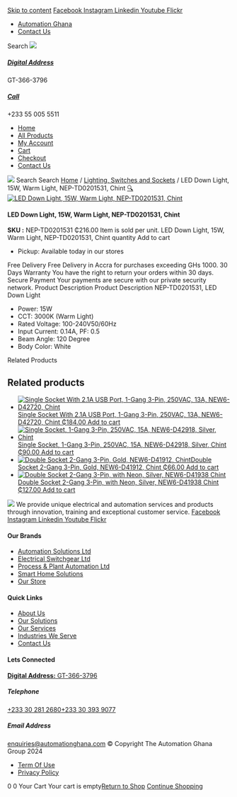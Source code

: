 [Skip to content](https://store.automationghana.com/product/led-down-light-nep-td0201531-chint/#content)
[ Facebook ](https://www.facebook.com/automationgh/) [ Instagram ](https://www.instagram.com/automationgh/) [ Linkedin ](https://www.linkedin.com/company/the-automation-ghana-limited/) [ Youtube ](https://www.youtube.com/channel/UCurrRDUSm5oIW39VXjn1u0w) [ Flickr ](https://www.flickr.com/photos/181794037@N07/)
  * [ Automation Ghana ](https://automationghana.com)
  * [ Contact Us ](https://store.automationghana.com/contact/)


Search
[ ![](https://store.automationghana.com/wp-content/uploads/2024/04/Website-TAGG-Logo-BLUE.png) ](https://store.automationghana.com/)
[ ](https://maps.app.goo.gl/m4xeaagWCNbLk4jM6)
#####  [ Digital Address ](https://maps.app.goo.gl/m4xeaagWCNbLk4jM6)
GT-366-3796 
[ ](tel:+233550055511)
#####  [ Call ](tel:+233550055511)
+233 55 005 5511 
  * [Home](https://store.automationghana.com/)
  * [All Products](https://store.automationghana.com/shop/)
  * [My Account](https://store.automationghana.com/my-account/)
  * [Cart](https://store.automationghana.com/cart/)
  * [Checkout](https://store.automationghana.com/checkout/)
  * [Contact Us](https://store.automationghana.com/contact/)


[![](https://store.automationghana.com/wp-content/uploads/2024/04/AutomationGhana_logo_white.png)](https://store.automationghana.com)
Search
Search
[Home](https://store.automationghana.com) / [Lighting, Switches and Sockets](https://store.automationghana.com/product-category/lighting-switches-and-sockets/) / LED Down Light, 15W, Warm Light, NEP-TD0201531, Chint
[🔍](https://store.automationghana.com/product/led-down-light-nep-td0201531-chint/)
[![LED Down Light, 15W, Warm Light, NEP-TD0201531, Chint](https://store.automationghana.com/wp-content/uploads/2019/11/Downlight-2.jpg)](https://store.automationghana.com/wp-content/uploads/2019/11/Downlight-2.jpg)
####  LED Down Light, 15W, Warm Light, NEP-TD0201531, Chint 
**SKU :** NEP-TD0201531 
₵216.00
Item is sold per unit.
LED Down Light, 15W, Warm Light, NEP-TD0201531, Chint quantity
Add to cart
  * Pickup: Available today in our stores


Free Delivery 
Free Delivery in Accra for purchases exceeding GHs 1000. 
30 Days Warranty 
You have the right to return your orders within 30 days. 
Secure Payment 
Your payments are secure with our private security network. 
Product Description
Product Description
NEP-TD0201531, LED Down Light 
  * Power: 15W
  * CCT: 3000K (Warm Light)
  * Rated Voltage: 100-240V50/60Hz
  * Input Current: 0.14A, PF: 0.5
  * Beam Angle: 120 Degree
  * Body Color: White


Related Products 
## Related products
  * [![Single Socket With 2.1A USB Port, 1-Gang 3-Pin, 250VAC, 13A, NEW6-D42720, Chint](https://store.automationghana.com/wp-content/uploads/2020/04/NEW6-D42720-300x300.jpg)Single Socket With 2.1A USB Port, 1-Gang 3-Pin, 250VAC, 13A, NEW6-D42720, Chint ₵184.00 ](https://store.automationghana.com/product/single-socket-new6-d42720-chint/)
[Add to cart](https://store.automationghana.com/product/led-down-light-nep-td0201531-chint/?add-to-cart=1531)
  * [![Single Socket, 1-Gang 3-Pin, 250VAC, 15A, NEW6-D42918, Silver, Chint](https://store.automationghana.com/wp-content/uploads/2020/04/NEW6-D42900-300x300.jpg)Single Socket, 1-Gang 3-Pin, 250VAC, 15A, NEW6-D42918, Silver, Chint ₵90.00 ](https://store.automationghana.com/product/single-socket-new6-d42918-chint/)
[Add to cart](https://store.automationghana.com/product/led-down-light-nep-td0201531-chint/?add-to-cart=1525)
  * [![Double Socket 2-Gang 3-Pin, Gold, NEW6-D41912, Chint](https://store.automationghana.com/wp-content/uploads/2020/04/SOCKET-5-300x300.jpg)Double Socket 2-Gang 3-Pin, Gold, NEW6-D41912, Chint ₵66.00 ](https://store.automationghana.com/product/double-socket-new6-d41912-chint/)
[Add to cart](https://store.automationghana.com/product/led-down-light-nep-td0201531-chint/?add-to-cart=1509)
  * [![Double Socket 2-Gang 3-Pin, with Neon, Silver, NEW6-D41938 Chint](https://store.automationghana.com/wp-content/uploads/2020/04/2-gang-silver-300x300.jpg)Double Socket 2-Gang 3-Pin, with Neon, Silver, NEW6-D41938 Chint ₵127.00 ](https://store.automationghana.com/product/double-socket-with-neon-new6-d41938-chint/)
[Add to cart](https://store.automationghana.com/product/led-down-light-nep-td0201531-chint/?add-to-cart=1507)


![](https://store.automationghana.com/wp-content/uploads/2024/04/AutomationGhana_logo_white.png)
We provide unique electrical and automation services and products through innovation, training and exceptional customer service.
[ Facebook ](https://www.facebook.com/automationgh/) [ Instagram ](https://www.instagram.com/automationgh/) [ Linkedin ](https://www.linkedin.com/company/the-automation-ghana-limited/) [ Youtube ](https://www.youtube.com/channel/UCurrRDUSm5oIW39VXjn1u0w) [ Flickr ](https://www.flickr.com/photos/181794037@N07/)
#### Our Brands
  * [ Automation Solutions Ltd ](https://store.automationghana.com/product/led-down-light-nep-td0201531-chint/)
  * [ Electrical Switchgear Ltd ](https://store.automationghana.com/product/led-down-light-nep-td0201531-chint/)
  * [ Process & Plant Automation Ltd ](https://store.automationghana.com/product/led-down-light-nep-td0201531-chint/)
  * [ Smart Home Solutions ](https://store.automationghana.com/product/led-down-light-nep-td0201531-chint/)
  * [ Our Store ](https://store.automationghana.com/product/led-down-light-nep-td0201531-chint/)


#### Quick Links
  * [ About Us ](https://store.automationghana.com/product/led-down-light-nep-td0201531-chint/)
  * [ Our Solutions ](https://store.automationghana.com/product/led-down-light-nep-td0201531-chint/)
  * [ Our Services ](https://store.automationghana.com/product/led-down-light-nep-td0201531-chint/)
  * [ Industries We Serve ](https://store.automationghana.com/product/led-down-light-nep-td0201531-chint/)
  * [ Contact Us ](https://store.automationghana.com/product/led-down-light-nep-td0201531-chint/)


#### Lets Connected
[**Digital Address:** GT-366-3796](https://maps.app.goo.gl/m4xeaagWCNbLk4jM6)
#####  Telephone 
[ +233 30 281 2680](tel:+233302812680)[+233 30 393 9077](https://store.automationghana.com/product/led-down-light-nep-td0201531-chint/+233303939077)
#####  Email Address 
enquiries@automationghana.com 
© Copyright The Automation Ghana Group 2024
  * [ Term Of Use ](https://store.automationghana.com/product/led-down-light-nep-td0201531-chint/)
  * [ Privacy Policy ](https://store.automationghana.com/product/led-down-light-nep-td0201531-chint/)


0
0
Your Cart
Your cart is empty[Return to Shop](https://store.automationghana.com/shop/)
[Continue Shopping](https://store.automationghana.com/product/led-down-light-nep-td0201531-chint/)
